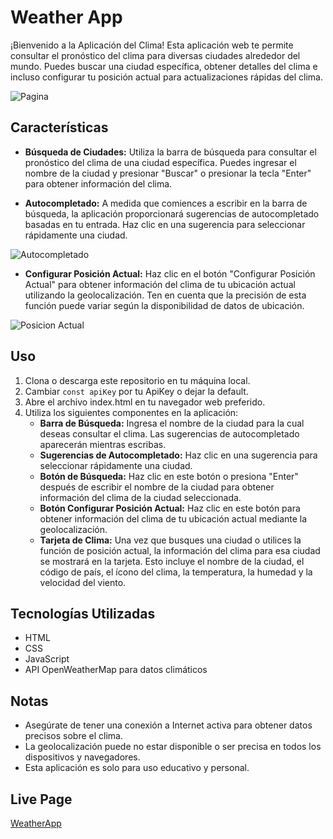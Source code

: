 # Weather App

¡Bienvenido a la Aplicación del Clima! Esta aplicación web te permite consultar el pronóstico del clima para diversas ciudades alrededor del mundo. Puedes buscar una ciudad específica, obtener detalles del clima e incluso configurar tu posición actual para actualizaciones rápidas del clima.

![Pagina](https://media.discordapp.net/attachments/1052317488412643338/1142958856335523860/image.png?width=576&height=245)

## Características

- **Búsqueda de Ciudades:** Utiliza la barra de búsqueda para consultar el pronóstico del clima de una ciudad específica. Puedes ingresar el nombre de la ciudad y presionar "Buscar" o presionar la tecla "Enter" para obtener información del clima.

- **Autocompletado:** A medida que comiences a escribir en la barra de búsqueda, la aplicación proporcionará sugerencias de autocompletado basadas en tu entrada. Haz clic en una sugerencia para seleccionar rápidamente una ciudad.

![Autocompletado](https://media.discordapp.net/attachments/1052317488412643338/1142959298251608064/image.png?width=576&height=268)

- **Configurar Posición Actual:** Haz clic en el botón "Configurar Posición Actual" para obtener información del clima de tu ubicación actual utilizando la geolocalización. Ten en cuenta que la precisión de esta función puede variar según la disponibilidad de datos de ubicación.

![Posicion Actual](https://media.discordapp.net/attachments/1052317488412643338/1142959375019941988/image.png?width=576&height=260)

## Uso

1. Clona o descarga este repositorio en tu máquina local.
2. Cambiar ``const apiKey`` por tu ApiKey o dejar la default.
3. Abre el archivo index.html en tu navegador web preferido.
4. Utiliza los siguientes componentes en la aplicación:
   - **Barra de Búsqueda:** Ingresa el nombre de la ciudad para la cual deseas consultar el clima. Las sugerencias de autocompletado aparecerán mientras escribas.
   - **Sugerencias de Autocompletado:** Haz clic en una sugerencia para seleccionar rápidamente una ciudad.
   - **Botón de Búsqueda:** Haz clic en este botón o presiona "Enter" después de escribir el nombre de la ciudad para obtener información del clima de la ciudad seleccionada.
   - **Botón Configurar Posición Actual:** Haz clic en este botón para obtener información del clima de tu ubicación actual mediante la geolocalización.
   - **Tarjeta de Clima:** Una vez que busques una ciudad o utilices la función de posición actual, la información del clima para esa ciudad se mostrará en la tarjeta. Esto incluye el nombre de la ciudad, el código de país, el ícono del clima, la temperatura, la humedad y la velocidad del viento.

## Tecnologías Utilizadas

- HTML
- CSS
- JavaScript
- API OpenWeatherMap para datos climáticos

## Notas

- Asegúrate de tener una conexión a Internet activa para obtener datos precisos sobre el clima.
- La geolocalización puede no estar disponible o ser precisa en todos los dispositivos y navegadores.
- Esta aplicación es solo para uso educativo y personal.


## Live Page
<a href="https://cristiancastt.github.io/WeatherApp/" target="_blank">WeatherApp</a>

